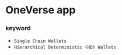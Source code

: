 # OneVerse app





### keyword

* `Single Chain Wallets`
* `Hierarchical Deterministic (HD) Wallets`
